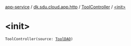 [app-service](../../index.md) / [dk.sdu.cloud.app.http](../index.md) / [ToolController](index.md) / [&lt;init&gt;](./-init-.md)

# &lt;init&gt;

`ToolController(source: `[`ToolDAO`](../../dk.sdu.cloud.app.services/-tool-d-a-o/index.md)`)`